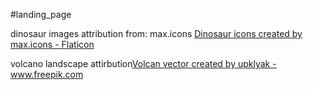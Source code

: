 #landing_page

dinosaur images attribution from: max.icons <a href="https://www.flaticon.com/free-icons/dinosaur" title="dinosaur icons">Dinosaur icons created by max.icons - Flaticon</a>

volcano landscape attirbution<a href="https://www.freepik.com/vectors/volcan">Volcan vector created by upklyak - www.freepik.com</a>